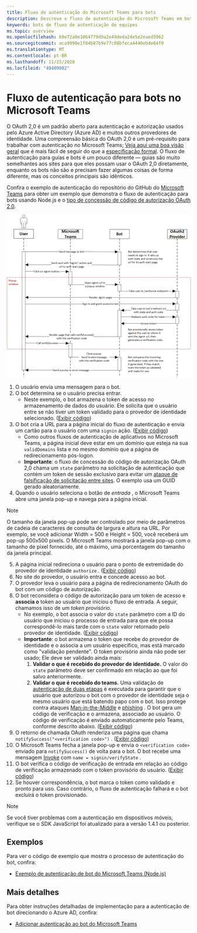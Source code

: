 ```yaml
---
title: Fluxo de autenticação do Microsoft Teams para bots
description: Descreve o fluxo de autenticação do Microsoft Teams em bots
keywords: bots de fluxo de autenticação de equipes
ms.topic: overview
ms.openlocfilehash: b9e72a0e1064779d9a2e49deda24e5e2eaed5962
ms.sourcegitcommit: aca9990e1f84b07b9e77c08bfeca4440eb4e64f0
ms.translationtype: MT
ms.contentlocale: pt-BR
ms.lasthandoff: 11/25/2020
ms.locfileid: "49409082"
---
```

# <a name="authentication-flow-for-bots-in-microsoft-teams"></a>Fluxo de autenticação para bots no Microsoft Teams

O OAuth 2,0 é um padrão aberto para autenticação e autorização usados pelo Azure Active Directory (Azure AD) e muitos outros provedores de identidade. Uma compreensão básica do OAuth 2,0 é um pré-requisito para trabalhar com autenticação no Microsoft Teams; [Veja aqui uma boa visão geral](https://aaronparecki.com/oauth-2-simplified/) que é mais fácil de seguir do que a [especificação formal](https://oauth.net/2/). O fluxo de autenticação para guias e bots é um pouco diferente — guias são muito semelhantes aos sites para que eles possam usar o OAuth 2,0 diretamente, enquanto os bots não são e precisam fazer algumas coisas de forma diferente, mas os conceitos principais são idênticos.

Confira o exemplo de autenticação do repositório do GitHub do [Microsoft Teams](https://github.com/OfficeDev/microsoft-teams-sample-auth-node) para obter um exemplo que demonstra o fluxo de autenticação para bots usando Node.js e o [tipo de concessão de código de autorização OAuth 2,0](https://oauth.net/2/grant-types/authorization-code/).

![Diagrama de sequência de autenticação de bot](../../../assets/images/authentication/bot_auth_sequence_diagram.png)

1. O usuário envia uma mensagem para o bot.
2. O bot determina se o usuário precisa entrar.
    * Neste exemplo, o bot armazena o token de acesso no armazenamento de dados do usuário. Ele solicita que o usuário entre se não tiver um token validado para o provedor de identidade selecionado. ([Exibir código](https://github.com/OfficeDev/microsoft-teams-sample-auth-node/blob/469952a26d618dbf884a3be53c7d921cc580b1e2/src/utils/AuthenticationUtils.ts#L58-L76))
3. O bot cria a URL para a página inicial do fluxo de autenticação e envia um cartão para o usuário com uma `signin` ação. ([Exibir código](https://github.com/OfficeDev/microsoft-teams-sample-auth-node/blob/469952a26d618dbf884a3be53c7d921cc580b1e2/src/dialogs/BaseIdentityDialog.ts#L160-L190))
    * Como outros fluxos de autenticação de aplicativos no Microsoft Teams, a página inicial deve estar em um domínio que esteja na sua `validDomains` lista e no mesmo domínio que a página de redirecionamento pós-logon.
    * **Importante**: o fluxo de concessão do código de autorização OAuth 2,0 chama um `state` parâmetro na solicitação de autenticação que contém um token de sessão exclusivo para evitar um [ataque de falsificação de solicitação entre sites](https://en.wikipedia.org/wiki/Cross-site_request_forgery). O exemplo usa um GUID gerado aleatoriamente.
4. Quando o usuário seleciona o botão de *entrada* , o Microsoft Teams abre uma janela pop-up e navega para a página inicial.
> [!NOTE]
> O tamanho da janela pop-up pode ser controlado por meio de parâmetros de cadeia de caracteres de consulta de largura e altura na URL. Por exemplo, se você adicionar Width = 500 e Height = 500, você receberá um pop-up 500x500 pixels. O Microsoft Teams mostrará a janela pop-up com o tamanho de pixel fornecido, até o máximo, uma porcentagem do tamanho da janela principal.
5. A página inicial redireciona o usuário para o ponto de extremidade do provedor de identidade `authorize` . ([Exibir código](https://github.com/OfficeDev/microsoft-teams-sample-auth-node/blob/469952a26d618dbf884a3be53c7d921cc580b1e2/public/html/auth-start.html#L51-L56))
6. No site do provedor, o usuário entra e concede acesso ao bot.
7. O provedor leva o usuário para a página de redirecionamento OAuth do bot com um código de autorização.
8. O bot reconsidera o código de autorização para um token de acesso e **associa o** token ao usuário que iniciou o fluxo de entrada. A seguir, chamamos isso de um *token provisório*.
    * No exemplo, o bot associa o valor do `state` parâmetro com a ID do usuário que iniciou o processo de entrada para que ele possa correspondê-lo mais tarde com o `state` valor retornado pelo provedor de identidade. ([Exibir código](https://github.com/OfficeDev/microsoft-teams-sample-auth-node/blob/469952a26d618dbf884a3be53c7d921cc580b1e2/src/AuthBot.ts#L70-L99))
    * **Importante**: o bot armazena o token que recebe do provedor de identidade e o associa a um usuário específico, mas está marcado como "validação pendente". O token provisório ainda não pode ser usado; Ele deve ser validado ainda mais:
      1. **Validar o que é recebido do provedor de identidade.** O valor do `state` parâmetro deve ser confirmado em relação ao que foi salvo anteriormente. 
      1. **Validar o que é recebido do teams.** Uma validação de [autenticação de duas etapas](https://en.wikipedia.org/wiki/Man-in-the-middle_attack) é executada para garantir que o usuário que autorizou o bot com o provedor de identidade seja o mesmo usuário que está batendo papo com o bot. Isso protege contra ataques [Man-in-the-Middle](https://en.wikipedia.org/wiki/Man-in-the-middle_attack) e [phishing](https://en.wikipedia.org/wiki/Phishing) . O bot gera um código de verificação e o armazena, associado ao usuário. O código de verificação é enviado automaticamente pelo Teams, conforme descrito abaixo. ([Exibir código](https://github.com/OfficeDev/microsoft-teams-sample-auth-node/blob/469952a26d618dbf884a3be53c7d921cc580b1e2/src/AuthBot.ts#L100-L113))
9. O retorno de chamada OAuth renderiza uma página que chama `notifySuccess("<verification code>")` . ([Exibir código](https://github.com/OfficeDev/microsoft-teams-sample-auth-node/blob/master/src/views/oauth-callback-success.hbs))
10. O Microsoft Teams fecha a janela pop-up e envia o `<verification code>` enviado para `notifySuccess()` de volta para o bot. O bot recebe uma mensagem [Invoke](/bot-framework/dotnet/bot-builder-dotnet-activities#invoke) com `name = signin/verifyState` .
11. O bot verifica o código de verificação de entrada em relação ao código de verificação armazenado com o token provisório do usuário. ([Exibir código](https://github.com/OfficeDev/microsoft-teams-sample-auth-node/blob/469952a26d618dbf884a3be53c7d921cc580b1e2/src/dialogs/BaseIdentityDialog.ts#L127-L140))
12. Se houver correspondência, o bot marca o token como validado e pronto para uso. Caso contrário, o fluxo de autenticação falhará e o bot excluirá o token provisionado.

> [!NOTE]
> Se você tiver problemas com a autenticação em dispositivos móveis, verifique se o SDK JavaScript foi atualizado para a versão 1.4.1 ou posterior.

## <a name="samples"></a>Exemplos

Para ver o código de exemplo que mostra o processo de autenticação do bot, confira:

* [Exemplo de autenticação de bot do Microsoft Teams (Node.js)](https://github.com/OfficeDev/microsoft-teams-sample-auth-node)

## <a name="more-details"></a>Mais detalhes

Para obter instruções detalhadas de implementação para a autenticação de bot direcionando o Azure AD, confira:

* [Adicionar autenticação ao bot do Microsoft Teams](add-authentication.md)
